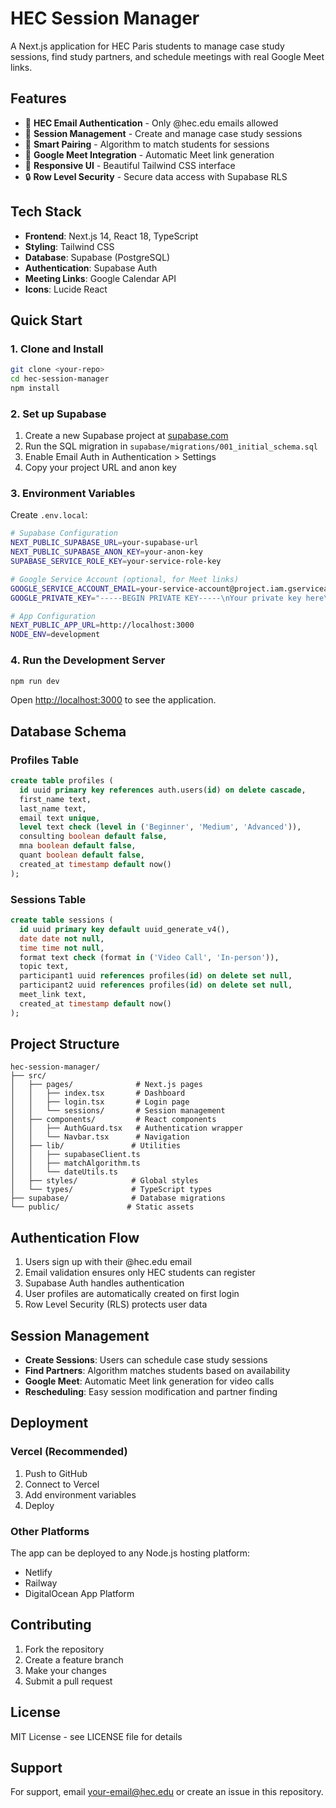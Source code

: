 # HEC Session Manager

A Next.js application for HEC Paris students to manage case study sessions, find study partners, and schedule meetings with real Google Meet links.

## Features

- 🔐 **HEC Email Authentication** - Only @hec.edu emails allowed
- 👥 **Session Management** - Create and manage case study sessions
- 🤝 **Smart Pairing** - Algorithm to match students for sessions
- 📅 **Google Meet Integration** - Automatic Meet link generation
- 📱 **Responsive UI** - Beautiful Tailwind CSS interface
- 🔒 **Row Level Security** - Secure data access with Supabase RLS

## Tech Stack

- **Frontend**: Next.js 14, React 18, TypeScript
- **Styling**: Tailwind CSS
- **Database**: Supabase (PostgreSQL)
- **Authentication**: Supabase Auth
- **Meeting Links**: Google Calendar API
- **Icons**: Lucide React

## Quick Start

### 1. Clone and Install

```bash
git clone <your-repo>
cd hec-session-manager
npm install
```

### 2. Set up Supabase

1. Create a new Supabase project at [supabase.com](https://supabase.com)
2. Run the SQL migration in `supabase/migrations/001_initial_schema.sql`
3. Enable Email Auth in Authentication > Settings
4. Copy your project URL and anon key

### 3. Environment Variables

Create `.env.local`:

```bash
# Supabase Configuration
NEXT_PUBLIC_SUPABASE_URL=your-supabase-url
NEXT_PUBLIC_SUPABASE_ANON_KEY=your-anon-key
SUPABASE_SERVICE_ROLE_KEY=your-service-role-key

# Google Service Account (optional, for Meet links)
GOOGLE_SERVICE_ACCOUNT_EMAIL=your-service-account@project.iam.gserviceaccount.com
GOOGLE_PRIVATE_KEY="-----BEGIN PRIVATE KEY-----\nYour private key here\n-----END PRIVATE KEY-----\n"

# App Configuration
NEXT_PUBLIC_APP_URL=http://localhost:3000
NODE_ENV=development
```

### 4. Run the Development Server

```bash
npm run dev
```

Open [http://localhost:3000](http://localhost:3000) to see the application.

## Database Schema

### Profiles Table
```sql
create table profiles (
  id uuid primary key references auth.users(id) on delete cascade,
  first_name text,
  last_name text,
  email text unique,
  level text check (level in ('Beginner', 'Medium', 'Advanced')),
  consulting boolean default false,
  mna boolean default false,
  quant boolean default false,
  created_at timestamp default now()
);
```

### Sessions Table
```sql
create table sessions (
  id uuid primary key default uuid_generate_v4(),
  date date not null,
  time time not null,
  format text check (format in ('Video Call', 'In-person')),
  topic text,
  participant1 uuid references profiles(id) on delete set null,
  participant2 uuid references profiles(id) on delete set null,
  meet_link text,
  created_at timestamp default now()
);
```

## Project Structure

```
hec-session-manager/
├── src/
│   ├── pages/              # Next.js pages
│   │   ├── index.tsx       # Dashboard
│   │   ├── login.tsx       # Login page
│   │   └── sessions/       # Session management
│   ├── components/         # React components
│   │   ├── AuthGuard.tsx   # Authentication wrapper
│   │   └── Navbar.tsx      # Navigation
│   ├── lib/               # Utilities
│   │   ├── supabaseClient.ts
│   │   ├── matchAlgorithm.ts
│   │   └── dateUtils.ts
│   ├── styles/            # Global styles
│   └── types/             # TypeScript types
├── supabase/              # Database migrations
└── public/               # Static assets
```

## Authentication Flow

1. Users sign up with their @hec.edu email
2. Email validation ensures only HEC students can register
3. Supabase Auth handles authentication
4. User profiles are automatically created on first login
5. Row Level Security (RLS) protects user data

## Session Management

- **Create Sessions**: Users can schedule case study sessions
- **Find Partners**: Algorithm matches students based on availability
- **Google Meet**: Automatic Meet link generation for video calls
- **Rescheduling**: Easy session modification and partner finding

## Deployment

### Vercel (Recommended)

1. Push to GitHub
2. Connect to Vercel
3. Add environment variables
4. Deploy

### Other Platforms

The app can be deployed to any Node.js hosting platform:
- Netlify
- Railway
- DigitalOcean App Platform

## Contributing

1. Fork the repository
2. Create a feature branch
3. Make your changes
4. Submit a pull request

## License

MIT License - see LICENSE file for details

## Support

For support, email [your-email@hec.edu](mailto:your-email@hec.edu) or create an issue in this repository.
